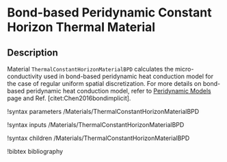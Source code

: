# Bond-based Peridynamic Constant Horizon Thermal Material

## Description

Material `ThermalConstantHorizonMaterialBPD` calculates the micro-conductivity used in bond-based peridynamic heat conduction model for the case of regular uniform spatial discretization. For more details on bond-based peridynamic heat conduction model, refer to [Peridynamic Models](peridynamics/PeridynamicModels.md) page and Ref. [citet:Chen2016bondimplicit].

!syntax parameters /Materials/ThermalConstantHorizonMaterialBPD

!syntax inputs /Materials/ThermalConstantHorizonMaterialBPD

!syntax children /Materials/ThermalConstantHorizonMaterialBPD

!bibtex bibliography
